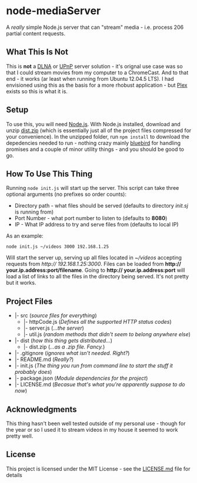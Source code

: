 # node-mediaServer
A _really_ simple Node.js server that can "stream" media - i.e. process 206 partial content requests.
## What This Is Not
This is **not** a [DLNA](https://www.dlna.org/) or [UPnP](https://en.wikipedia.org/wiki/Universal_Plug_and_Play) server solution - it's orignal use case was so that I could stream movies from
my computer to a ChromeCast. And to that end - it works (ar least when running from Ubuntu 12.04.5 LTS). I had envisioned using this as the basis for a more rhobust application - but [Plex](https://www.plex.tv/) exists so this is what it is.
## Setup
To use this, you will need [Node.js](https://nodejs.org/en/download/). With Node.js installed, download and unzip [dist.zip](https://github.com/mastergray/node-mediaServer/raw/master/dist/dist.zip) (which is essentially just all of the project files compressed for your convenience). In the unzipped folder, run `npm install` to download the depedencies needed to run - nothing crazy mainly [bluebird](https://github.com/petkaantonov/bluebird) for handling promises and a couple of minor utility things - and you should be good to go.
## How To Use This Thing
Running `node init.js` will start up the server. This script can take three optional arguments (no prefixes so order counts):
- Directory path - what files should be served (defaults to directory _init.sj_ is running from)
- Port Number - what port number to listen to (defaults to **8080**)
- IP - What IP address to try and serve files from (defaults to local IP)

As an example:
  
`node init.js ~/videos 3000 192.168.1.25`

Will start the server up, serving up all files located in _~/videos_ accepting requests from _http:// 192.168.1.25:3000_.
Files can be loaded from **http:// your.ip.address:port/filename**. Going to **http:// your.ip.address:port** will load a list of links to
all the files in the directory being served. It's not pretty but it works.
## Project Files
- |- src (_source files for everything_)
  - |- httpCode.js (_Defines all the supported HTTP status codes_)
  - |- server.js (_...the server_)
  - |- util.js (_random methods that didn't seem to belong anywhere else_)
- |- dist (_how this thing gets distributed..._)
  - |- dist.zip (_...as a .zip file. Fancy._)
- |- .gitignore (_ignores what isn't needed. Right?_)
- |- README.md (_Really?_)
- |- init.js (_The thing you run from command line to start the stuff it probably does_)
- |- package.json (_Module dependencies for the project_)
- |- LICENSE.md (_Becasue that's what you're apparently suppose to do now_)
## Acknowledgments
This thing hasn't been well tested outside of my personal use - though for the year or so I used it to stream videos in my house it seemed to work pretty well.
## License
This project is licensed under the MIT License - see the [LICENSE.md](https://github.com/mastergray/node-mediaServer/blob/master/LICENSE) file for details
